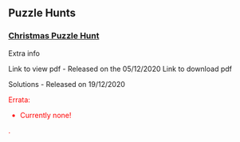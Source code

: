 ## Puzzle Hunts

### <a href="./product/download.html" target="_top"> Christmas Puzzle Hunt </a>

Extra info

Link to view pdf - Released on the 05/12/2020
Link to download pdf

Solutions - Released on 19/12/2020

<span style="color:red">
  
Errata:

  * Currently none!

</span>.



